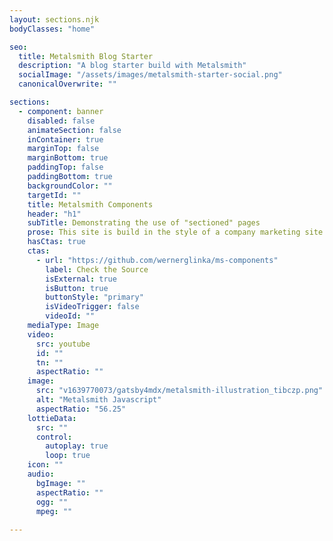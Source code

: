 ```yaml
---
layout: sections.njk
bodyClasses: "home"

seo:
  title: Metalsmith Blog Starter
  description: "A blog starter build with Metalsmith"
  socialImage: "/assets/images/metalsmith-starter-social.png"
  canonicalOverwrite: ""

sections:
  - component: banner
    disabled: false
    animateSection: false
    inContainer: true
    marginTop: false
    marginBottom: true
    paddingTop: false
    paddingBottom: true
    backgroundColor: ""
    targetId: ""
    title: Metalsmith Components
    header: "h1"
    subTitle: Demonstrating the use of "sectioned" pages
    prose: This site is build in the style of a company marketing site. The components on this site are bare-bone interpretations of universal information presentation patterns that can be found anywhere. The source code for this site can be found on GitHub.
    hasCtas: true
    ctas:
      - url: "https://github.com/wernerglinka/ms-components"
        label: Check the Source
        isExternal: true
        isButton: true
        buttonStyle: "primary"
        isVideoTrigger: false
        videoId: ""
    mediaType: Image
    video:
      src: youtube
      id: ""
      tn: ""
      aspectRatio: ""
    image:
      src: "v1639770073/gatsby4mdx/metalsmith-illustration_tibczp.png"
      alt: "Metalsmith Javascript"
      aspectRatio: "56.25"
    lottieData:
      src: ""
      control:
        autoplay: true
        loop: true
    icon: ""
    audio:
      bgImage: ""
      aspectRatio: ""
      ogg: ""
      mpeg: ""
    
---
```

